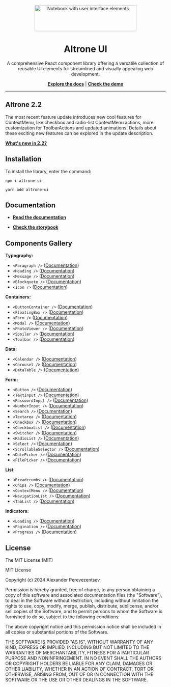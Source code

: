 <p align='center'>
    <img alt="Notebook with user interface elements" width="320" height="82" src="https://files.gitbook.com/v0/b/gitbook-x-prod.appspot.com/o/spaces%2FW5YLGWqfJIMCnPELJjW6%2Fuploads%2FGUo8Duhjb5SonJdYliHO%2Flogo.png?alt=media&token=906640d8-d99c-4e48-87e7-b6e92171a084" title="Altrone UI logo">
    <h1 align='center'>Altrone UI</h1>
    <p align='center'>
        A comprehensive React component library offering a versatile collection of reusable UI elements for streamlined and visually appealing web development.
    </p>
    <p align='center'>
        <b><a href='https://apcom.gitbook.io/altrone-ui/'>Explore the docs</a></b> | <b><a href='https://apcom52.github.io/altrone-ui/'>Check the demo</a></b>
    </p>
</p>

-----

## Altrone 2.2

The most recent feature update introduces new cool features for ContextMenu, like checkbox and radio-list ContextMenu actions,
more customization for ToolbarActions and updated animations! Details about these 
exciting new features can be explored in the update description.

[**What's new in 2.2?**](https://apcom.gitbook.io/altrone-ui/blog/2.2)

## Installation

To install the library, enter the command:

`npm i altrone-ui`

`yarn add altrone-ui`

## Documentation

- [**Read the documentation**](https://apcom.gitbook.io/altrone-ui/)

- [**Check the storybook**](https://apcom52.github.io/altrone-ui/)

## Components Gallery

**Typography:**

- `<Paragraph />` ([Documentation](https://apcom.gitbook.io/altrone-ui/components/typography/paragraph))
- `<Heading />` ([Documentation](https://apcom.gitbook.io/altrone-ui/components/typography/heading))
- `<Message />` ([Documentation](https://apcom.gitbook.io/altrone-ui/components/typography/message))
- `<Blockquote />` ([Documentation](https://apcom.gitbook.io/altrone-ui/components/typography/blockquote))
- `<Icon />` ([Documentation](https://apcom.gitbook.io/altrone-ui/components/typography/icon))

**Containers:**

- `<ButtonContainer />` ([Documentation](https://apcom.gitbook.io/altrone-ui/components/containers/buttoncontainer))
- `<FloatingBox />` ([Documentation](https://apcom.gitbook.io/altrone-ui/components/containers/floatingbox))
- `<Form />` ([Documentation](https://apcom.gitbook.io/altrone-ui/components/containers/form))
- `<Modal />` ([Documentation](https://apcom.gitbook.io/altrone-ui/components/containers/modal))
- `<PhotoViewer />` ([Documentation](https://apcom.gitbook.io/altrone-ui/components/containers/photoviewer))
- `<Spoiler />` ([Documentation](https://apcom.gitbook.io/altrone-ui/components/containers/spoiler))
- `<Toolbar />` ([Documentation](https://apcom.gitbook.io/altrone-ui/components/containers/toolbar))

**Data:**

- `<Calendar />` ([Documentation](https://apcom.gitbook.io/altrone-ui/components/data/calendar))
- `<Carousel />` ([Documentation](https://apcom.gitbook.io/altrone-ui/components/data/carousel))
- `<DataTable />` ([Documentation](https://apcom.gitbook.io/altrone-ui/components/data/datatable))

**Form:**

- `<Button />` ([Documentation](https://apcom.gitbook.io/altrone-ui/components/forms/button))
- `<TextInput />` ([Documentation](https://apcom.gitbook.io/altrone-ui/components/forms/textinput))
- `<PasswordInput />` ([Documentation](https://apcom.gitbook.io/altrone-ui/components/forms/passwordinput))
- `<NumberInput />` ([Documentation](https://apcom.gitbook.io/altrone-ui/components/forms/numberinput))
- `<Search />` ([Documentation](https://apcom.gitbook.io/altrone-ui/components/forms/search))
- `<Textarea />` ([Documentation](https://apcom.gitbook.io/altrone-ui/components/forms/textarea))
- `<Checkbox />` ([Documentation](https://apcom.gitbook.io/altrone-ui/components/forms/checkbox))
- `<CheckboxList />` ([Documentation](https://apcom.gitbook.io/altrone-ui/components/forms/checkboxlist))
- `<Switcher />` ([Documentation](https://apcom.gitbook.io/altrone-ui/components/forms/switcher))
- `<RadioList />` ([Documentation](https://apcom.gitbook.io/altrone-ui/components/forms/radiolist))
- `<Select />` ([Documentation](https://apcom.gitbook.io/altrone-ui/components/forms/select))
- `<ScrollableSelector />` ([Documentation](https://apcom.gitbook.io/altrone-ui/components/forms/scrollableselector))
- `<DatePicker />` ([Documentation](https://apcom.gitbook.io/altrone-ui/components/forms/datepicker))
- `<FilePicker />` ([Documentation](https://apcom.gitbook.io/altrone-ui/components/forms/filepicker))

**List:**

- `<Breadcrumbs />` ([Documentation](https://apcom.gitbook.io/altrone-ui/components/lists/breadcrumbs))
- `<Chips />` ([Documentation](https://apcom.gitbook.io/altrone-ui/components/lists/chips))
- `<ContextMenu />` ([Documentation](https://apcom.gitbook.io/altrone-ui/components/lists/contextmenu))
- `<NavigationList />` ([Documentation](https://apcom.gitbook.io/altrone-ui/components/lists/navigationlist))
- `<TabList />` ([Documentation](https://apcom.gitbook.io/altrone-ui/components/lists/tablist))

**Indicators:**

- `<Loading />` ([Documentation](https://apcom.gitbook.io/altrone-ui/components/indicators/loading))
- `<Pagination />` ([Documentation](https://apcom.gitbook.io/altrone-ui/components/indicators/pagination))
- `<Progress />` ([Documentation](https://apcom.gitbook.io/altrone-ui/components/indicators/progress))

## License

The MIT License (MIT)

MIT License

Copyright (c) 2024 Alexander Perevezentsev

Permission is hereby granted, free of charge, to any person obtaining a copy
of this software and associated documentation files (the "Software"), to deal
in the Software without restriction, including without limitation the rights
to use, copy, modify, merge, publish, distribute, sublicense, and/or sell
copies of the Software, and to permit persons to whom the Software is
furnished to do so, subject to the following conditions:

The above copyright notice and this permission notice shall be included in all
copies or substantial portions of the Software.

THE SOFTWARE IS PROVIDED "AS IS", WITHOUT WARRANTY OF ANY KIND, EXPRESS OR
IMPLIED, INCLUDING BUT NOT LIMITED TO THE WARRANTIES OF MERCHANTABILITY,
FITNESS FOR A PARTICULAR PURPOSE AND NONINFRINGEMENT. IN NO EVENT SHALL THE
AUTHORS OR COPYRIGHT HOLDERS BE LIABLE FOR ANY CLAIM, DAMAGES OR OTHER
LIABILITY, WHETHER IN AN ACTION OF CONTRACT, TORT OR OTHERWISE, ARISING FROM,
OUT OF OR IN CONNECTION WITH THE SOFTWARE OR THE USE OR OTHER DEALINGS IN THE
SOFTWARE.
